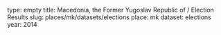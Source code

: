 type: empty
title: Macedonia, the Former Yugoslav Republic of / Election Results
slug: places/mk/datasets/elections
place: mk
dataset: elections
year: 2014
